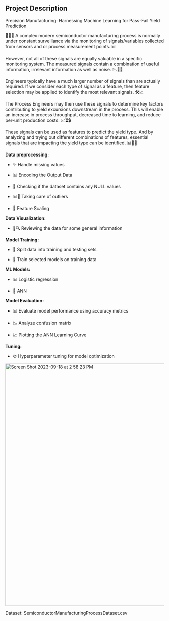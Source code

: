 ## Project Description
Precision Manufacturing: Harnessing Machine Learning for Pass-Fail Yield Prediction

🔬👨‍🔬 A complex modern semiconductor manufacturing process is normally under constant surveillance via the monitoring of signals/variables collected from sensors and or process measurement points. 📊

However, not all of these signals are equally valuable in a specific monitoring system. The measured signals contain a combination of useful information, irrelevant information as well as noise. 📉📝❌

Engineers typically have a much larger number of signals than are actually required. If we consider each type of signal as a feature, then feature selection may be applied to identify the most relevant signals. 🛠️📈

The Process Engineers may then use these signals to determine key factors contributing to yield excursions downstream in the process. This will enable an increase in process throughput, decreased time to learning, and reduce per-unit production costs. 💹⏳💲

These signals can be used as features to predict the yield type. And by analyzing and trying out different combinations of features, essential signals that are impacting the yield type can be identified. 📊🔄💡

**Data preprocessing:**
- ✨ Handle missing values

- 📊 Encoding the Output Data

- 🧐 Checking if the dataset contains any NULL values

- 📊🧐 Taking care of outliers

- 📏 Feature Scaling

**Data Visualization:**

- 📝🔍 Reviewing the data for some general information


**Model Training:**

- 🧩 Split data into training and testing sets

- 🚀 Train selected models on training data

**ML Models:**

- 📊 Logistic regression

- 🧠 ANN

**Model Evaluation:**

- 📊 Evaluate model performance using accuracy metrics

- 📉 Analyze confusion matrix

- 📈 Plotting the ANN Learning Curve

**Tuning:**

- ⚙️ Hyperparameter tuning for model optimization

<img width="769" alt="Screen Shot 2023-09-18 at 2 58 23 PM" src="https://github.com/ZTECH10/Machine-learning-classifier-to-predict-the-Pass-Fail-yield-of-a-manufacturing-process-entity-/assets/53150477/b1ac6bf4-ccfb-4286-a964-0f828a5bae6b">



Dataset: SemiconductorManufacturingProcessDataset.csv
 
